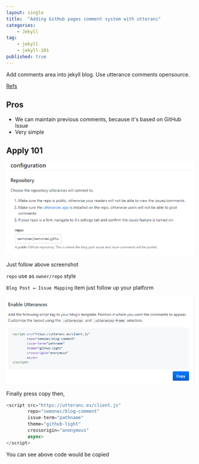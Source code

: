 ```yaml
---
layout: single
title:  "Adding GitHub pages comment system with utteranc"
categories: 
    - Jekyll
tag:
    - jekyll
    - jekyll-101
published: true
---
```

Add comments area into jekyll blog.
Use utterance comments opensource.

[Refs](https://utteranc.es/)

## Pros ##

- We can maintain previous comments, because it's based on GitHub Issue
- Very simple


## Apply 101 ##

![Configuraion](/assets/2019-11-04-Adding-github-pages-comment-system-with-utteranc/configuration.png)

Just follow above screenshot

`repo` use as `owner/repo` style

`Blog Post ↔️ Issue Mapping` item just follow up your platform

![Enable](/assets/2019-11-04-Adding-github-pages-comment-system-with-utteranc/enable.png)

Finally press copy then,

```javascript
<script src="https://utteranc.es/client.js"
        repo="semonec/blog-comment"
        issue-term="pathname"
        theme="github-light"
        crossorigin="anonymous"
        async>
</script>
```

You can see above code would be copied

